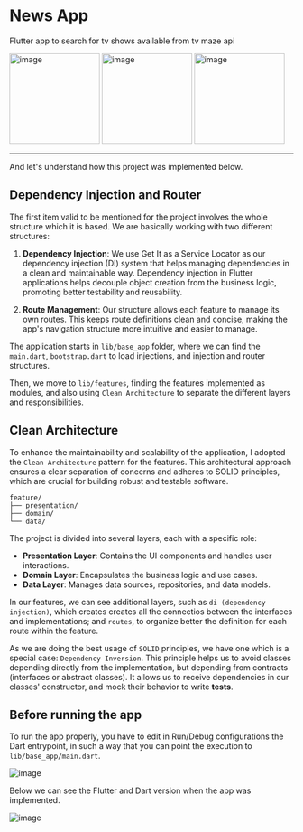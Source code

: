 # News App

Flutter app to search for tv shows available from tv maze api

<img width="160" alt="image" src="https://github.com/user-attachments/assets/26948cd6-7ecb-43c4-ae16-f972959b8719">
<img width="160" alt="image" src="https://github.com/user-attachments/assets/3c31aa37-2575-4c8d-ad5a-282853ba745a">
<img width="160" alt="image" src="https://github.com/user-attachments/assets/378b3e53-c84b-4749-94b5-02d177d27b3b">

***

And let's understand how this project was implemented below.

## Dependency Injection and Router

The first item valid to be mentioned for the project involves the whole structure which it is based. We are basically working with two different structures:

 1. **Dependency Injection**: We use Get It as a Service Locator as our dependency injection (DI) system that helps managing dependencies in a clean and maintainable way. Dependency injection in Flutter applications helps decouple object creation from the business logic, promoting better testability and reusability.

 2. **Route Management**: Our structure allows each feature to manage its own routes. This keeps route definitions clean and concise, making the app's navigation structure more intuitive and easier to manage.

The application starts in `lib/base_app` folder, where we can find the `main.dart`, `bootstrap.dart` to load injections, and injection and router structures. 

Then, we move to `lib/features`, finding the features implemented as modules, and also using `Clean Architecture` to separate the different layers and responsibilities. 

## Clean Architecture

To enhance the maintainability and scalability of the application, I adopted the `Clean Architecture` pattern for the features. This architectural approach ensures a clear separation of concerns and adheres to SOLID principles, which are crucial for building robust and testable software.

~~~
feature/
├── presentation/
├── domain/
└── data/
~~~

The project is divided into several layers, each with a specific role:

* **Presentation Layer**: Contains the UI components and handles user interactions.
* **Domain Layer**: Encapsulates the business logic and use cases.
* **Data Layer**: Manages data sources, repositories, and data models.

In our features, we can see additional layers, such as `di (dependency injection)`, which creates creates all the connectios between the interfaces and implementations; and `routes`, to organize better the definition for each route within the feature.

As we are doing the best usage of `SOLID` principles, we have one which is a special case: `Dependency Inversion`. This principle helps us to avoid classes depending directly from the implementation, but depending from contracts (interfaces or abstract classes). It allows us to receive dependencies in our classes' constructor, and mock their behavior to write **tests**.

## Before running the app

To run the app properly, you have to edit in Run/Debug configurations the Dart entrypoint, in such a way that you can point the execution to `lib/base_app/main.dart`.

![image](https://github.com/user-attachments/assets/65d23f53-ed64-48b4-babd-f3fb483d2dda)

Below we can see the Flutter and Dart version when the app was implemented. 

![image](https://github.com/user-attachments/assets/32fd46c0-020a-4fd3-8c6f-21ac125c32b3)
